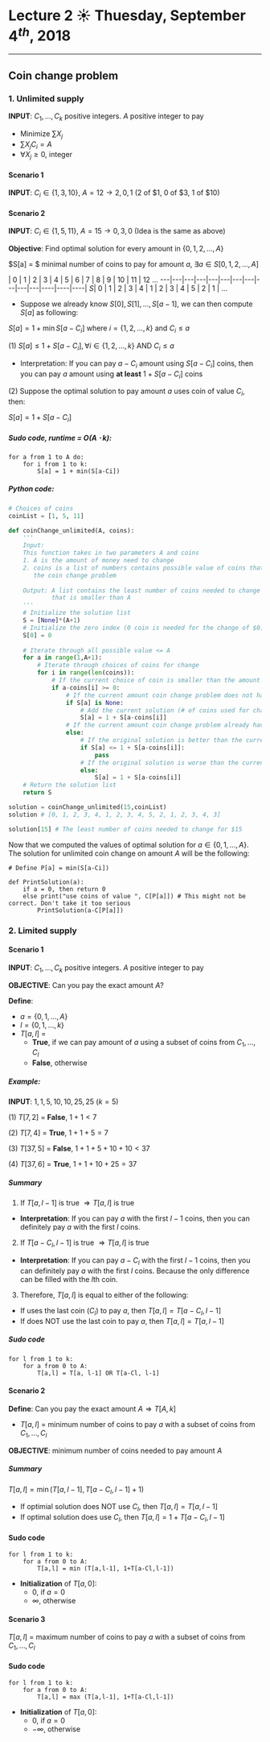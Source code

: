 # Lecture 2 ☀️ Thuesday, September $4^{th}$, 2018
---
## Coin change problem

### 1. Unlimited supply

**INPUT**: $C_1, ..., C_k$ positive integers. $A$ positive integer to pay

- Minimize $\sum_{} X_j$
- $\sum_{} X_jC_i = A$
- $\forall X_j \ge 0$, integer

#### Scenario 1

**INPUT**: $C_i \in \{1, 3, 10\}$, $A = 12 \rightarrow 2, 0, 1$ (2 of $\$1$, 0 of $\$3$, 1 of $\$10$)

#### Scenario 2

**INPUT**: $C_i \in \{1, 5, 11\}$, $A = 15 \rightarrow 0, 3, 0$ (Idea is the same as above)

**Objective**: Find optimal solution for every amount in $\{0, 1, 2, ..., A\}$

$S[a] = $ minimal number of coins to pay for amount $a$, $\exists a \in S[0, 1, 2, ..., A]$

   | 0 | 1 | 2 | 3 | 4 | 5 | 6 | 7 | 8 | 9 | 10 | 11 | 12 ...
---|---|---|---|---|---|---|---|---|---|---|----|----|----|
$S$| 0 | 1 | 2 | 3 | 4 | 1 | 2 | 3 | 4 | 5 | 2  | 1  | ...

* Suppose we already know $S[0], S[1], ..., S[a-1]$, we can then compute $S[a]$ as following:

$S[a] = 1 + \min S[a - C_i]$ where $i = \{1, 2, ..., k\}$ and $C_i \le a$ 

(1) $S[a] \le 1 + S[a-C_i], \forall i \in \{1,2,...,k\}$ AND $C_i \le a$

- Interpretation: If you can pay $a-C_i$ amount using $S[a-C_i]$ coins, then you can pay $a$ amount using **at least** $1 + S[a-C_i]$ coins

(2) Suppose the optimal solution to pay amount $a$ uses coin of value $C_i$, then:

$S[a] = 1 + S[a-C_i]$

##### Sudo code, runtime = $O(A \cdot k)$:
```
for a from 1 to A do:
	for i from 1 to k:
		S[a] = 1 + min(S[a-Ci])
```

##### Python code:
```python
# Choices of coins
coinList = [1, 5, 11]
```
```python
def coinChange_unlimited(A, coins):
    '''
    Input:
    This function takes in two parameters A and coins
    1. A is the amount of money need to change
    2. coins is a list of numbers contains possible value of coins that can be used for 
       the coin change problem
    
    Output: A list contains the least number of coins needed to change any integer amount of value
            that is smaller than A
    '''
    # Initialize the solution list
    S = [None]*(A+1)
    # Initialize the zero index (0 coin is needed for the change of $0)
    S[0] = 0
    
    # Iterate through all possible value <= A
    for a in range(1,A+1):
        # Iterate through choices of coins for change
        for i in range(len(coins)):
            # If the current choice of coin is smaller than the amount need to be paid
            if a-coins[i] >= 0:
                # If the current amount coin change problem does not have any solution
                if S[a] is None:
                    # Add the current solution (# of coins used for change) to the solution list
                    S[a] = 1 + S[a-coins[i]]
                # If the current amount coin change problem already have a solution
                else:
                    # If the original solution is better than the current one. Make no changes
                    if S[a] <= 1 + S[a-coins[i]]:
                        pass
                    # If the original solution is worse than the current one. Substitue it with the current one.
                    else:
                        S[a] = 1 + S[a-coins[i]]
    # Return the solution list
    return S
```
```python
solution = coinChange_unlimited(15,coinList)
solution # [0, 1, 2, 3, 4, 1, 2, 3, 4, 5, 2, 1, 2, 3, 4, 3]
```
```python
solution[15] # The least number of coins needed to change for $15
```

Now that we computed the values of optimal solution for $a \in \{0, 1, ..., A\}$. The solution for unlimited coin change on amount $A$ will be the following:

```
# Define P[a] = min(S[a-Ci])

def PrintSolution(a):
	if a = 0, then return 0
	else print("use coins of value ", C[P[a]]) # This might not be correct. Don't take it too serious
		PrintSolution(a-C[P[a]])
```
### 2. Limited supply

#### Scenario 1

**INPUT**: $C_1, ..., C_k$ positive integers. $A$ positive integer to pay

**OBJECTIVE**: Can you pay the exact amount $A$?

**Define**:

- $a = \{0, 1, ..., A\}$
- $l = \{0, 1, ..., k\}$
- $T[a,l]$ = 
  - **True**, if we can pay amount of $a$ using a subset of coins from $C_1, ..., C_l$
  - **False**, otherwise

##### Example:

**INPUT**: $1,1,5,10,10,25,25$ ($k = 5$)

(1) $T[7,2]$ = **False**, $1+1 < 7$

(2) $T[7,4]$ = **True**, $1+1+5=7$ 

(3) $T[37,5]$ = **False**, $1+1+5+10+10 < 37$

(4) $T[37,6]$ = **True**, $1+1+10+25 = 37$

##### Summary

1. If $T[a, l-1]$ is true $\Rightarrow T[a,l]$ is true

  - **Interpretation**: If you can pay $a$ with the first $l-1$ coins, then you can definitely pay $a$ with the first $l$ coins.

2. If $T[a-C_l, l-1]$ is true $\Rightarrow T[a,l]$ is true

  - **Interpretation**: If you can pay $a-C_l$ with the first $l-1$ coins, then you can definitely pay $a$ with the first $l$ coins. Because the only difference can be filled with the $l$th coin.
 
3. Therefore, $T[a, l]$ is equal to either of the following:

  - If uses the last coin ($C_l$) to pay $a$, then $T[a,l] = T[a-C_l, l-1]$
  - If does NOT use the last coin to pay $a$, then $T[a,l] = T[a, l-1]$

##### Sudo code
```
for l from 1 to k:
	for a from 0 to A:
		T[a,l] = T[a, l-1] OR T[a-Cl, l-1]
```

#### Scenario 2

**Define**: Can you pay the exact amount $A \Rightarrow T[A,k]$ 

  - $T[a,l]$ = minimum number of coins to pay $a$ with a subset of coins from $C_1,...,C_l$

**OBJECTIVE**: minimum number of coins needed to pay amount $A$

##### Summary

$T[a,l] = \min (T[a,l-1], T[a-C_l,l-1]+1)$

- If optimial solution does NOT use $C_l$, then $T[a,l] = T[a,l-1]$
- If optimal solution does use $C_l$, then $T[a,l] = 1+T[a-C_l,l-1]$ 

#### Sudo code
```
for l from 1 to k:
	for a from 0 to A:
		T[a,l] = min (T[a,l-1], 1+T[a-Cl,l-1])
```

- **Initialization** of $T[a,0]$:
  - 0, if $a=0$
  - $\infty$, otherwise

#### Scenario 3

$T[a,l]$ = maximum number of coins to pay $a$ with a subset of coins from $C_1,...,C_l$

#### Sudo code
```
for l from 1 to k:
	for a from 0 to A:
		T[a,l] = max (T[a,l-1], 1+T[a-Cl,l-1])
```

- **Initialization** of $T[a,0]$:
  - 0, if $a=0$
  - $-\infty$, otherwise
